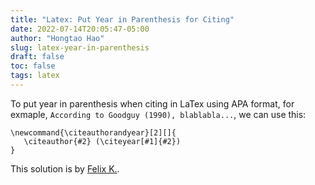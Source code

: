 ```yaml
---
title: "Latex: Put Year in Parenthesis for Citing"
date: 2022-07-14T20:05:47-05:00
author: "Hongtao Hao"
slug: latex-year-in-parenthesis
draft: false
toc: false
tags: latex
---
```

To put year in parenthesis when citing in LaTex using APA format, for exmaple, `According to Goodguy (1990), blablabla...`, we can use this:

```
\newcommand{\citeauthorandyear}[2][]{
   \citeauthor{#2} (\citeyear[#1]{#2})
}
```

This solution is by [Felix K.](https://tex.stackexchange.com/a/199909). 